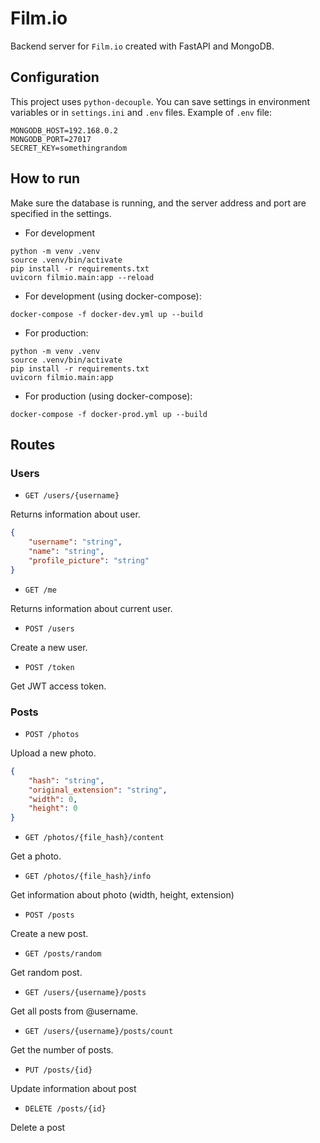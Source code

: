 # Film.io
Backend server for `Film.io` created with FastAPI and MongoDB.

## Configuration
This project uses `python-decouple`.
You can save settings in environment variables or in `settings.ini` and `.env` files.
Example of `.env` file:
```
MONGODB_HOST=192.168.0.2
MONGODB_PORT=27017
SECRET_KEY=somethingrandom
```

## How to run
Make sure the database is running,
and the server address and port are specified in the settings.

* For development
```
python -m venv .venv
source .venv/bin/activate
pip install -r requirements.txt
uvicorn filmio.main:app --reload
```

* For development (using docker-compose):
```
docker-compose -f docker-dev.yml up --build
```

* For production:
```
python -m venv .venv
source .venv/bin/activate
pip install -r requirements.txt
uvicorn filmio.main:app
```

* For production (using docker-compose):
```
docker-compose -f docker-prod.yml up --build
```

## Routes
### Users
* `GET /users/{username}`

Returns information about user.
```JSON
{
    "username": "string",
    "name": "string",
    "profile_picture": "string"
}
```

* `GET /me`

Returns information about current user.

* `POST /users`

Create a new user.

* `POST /token`

Get JWT access token.

### Posts

* `POST /photos`

Upload a new photo.
```JSON
{
    "hash": "string",
    "original_extension": "string",
    "width": 0,
    "height": 0
}
```

* `GET /photos/{file_hash}/content`

Get a photo.

* `GET /photos/{file_hash}/info`

Get information about photo (width, height, extension)

* `POST /posts`

Create a new post.

* `GET /posts/random`

Get random post.

* `GET /users/{username}/posts`

Get all posts from @username.

* `GET /users/{username}/posts/count`

Get the number of posts.

* `PUT /posts/{id}`

Update information about post

* `DELETE /posts/{id}`

Delete a post